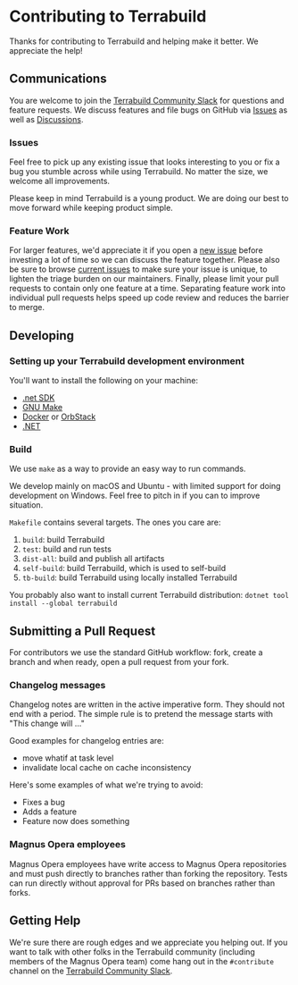 # Contributing to Terrabuild

Thanks for contributing to Terrabuild and helping make it better. We appreciate the help!

## Communications

You are welcome to join the [Terrabuild Community Slack](https://terrabuild.io/community/) for questions and feature requests.
We discuss features and file bugs on GitHub via [Issues](https://github.com/MagnusOpera/Terrabuild/issues) as well as [Discussions](https://github.com/MagnusOpera/Terrabuild/discussions).

### Issues

Feel free to pick up any existing issue that looks interesting to you or fix a bug you stumble across while using Terrabuild. No matter the size, we welcome all improvements.

Please keep in mind Terrabuild is a young product. We are doing our best to move forward while keeping product simple.

### Feature Work

For larger features, we'd appreciate it if you open a [new issue](https://github.com/MagnusOpera/Terrabuild/issues/new) before investing a lot of time so we can discuss the feature together.
Please also be sure to browse [current issues](https://github.com/MagnusOpera/Terrabuild/issues) to make sure your issue is unique, to lighten the triage burden on our maintainers.
Finally, please limit your pull requests to contain only one feature at a time. Separating feature work into individual pull requests helps speed up code review and reduces the barrier to merge.

## Developing

### Setting up your Terrabuild development environment

You'll want to install the following on your machine:

- [.net SDK](https://dotnet.microsoft.com/download)
- [GNU Make](https://www.gnu.org/software/make/)
- [Docker](https://www.docker.com/products/docker-desktop/) or [OrbStack](https://orbstack.dev/)
- [.NET](https://dotnet.microsoft.com/download)

### Build

We use `make` as a way to provide an easy way to run commands. 

We develop mainly on macOS and Ubuntu - with limited support for doing development on Windows. Feel free to pitch in if you can to improve situation.

`Makefile` contains several targets. The ones you care are:
1. `build`: build Terrabuild
1. `test`: build and run tests
1. `dist-all`: build and publish all artifacts
1. `self-build`: build Terrabuild, which is used to self-build
1. `tb-build`: build Terrabuild using locally installed Terrabuild

You probably also want to install current Terrabuild distribution: `dotnet tool install --global terrabuild`

## Submitting a Pull Request

For contributors we use the standard GitHub workflow: fork, create a branch and when ready, open a pull request from your fork.

### Changelog messages

Changelog notes are written in the active imperative form.  They should not end with a period. The simple rule is to pretend the message starts with "This change will ..."

Good examples for changelog entries are:
- move whatif at task level
- invalidate local cache on cache inconsistency

Here's some examples of what we're trying to avoid:
- Fixes a bug
- Adds a feature
- Feature now does something

### Magnus Opera employees

Magnus Opera employees have write access to Magnus Opera repositories and must push directly to branches rather than forking the repository. Tests can run directly without approval for PRs based on branches rather than forks.

## Getting Help

We're sure there are rough edges and we appreciate you helping out. If you want to talk with other folks in the Terrabuild community (including members of the Magnus Opera team) come hang out in the `#contribute` channel on the [Terrabuild Community Slack](https://slack.terrabuild.io/).